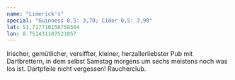 ```yaml
---
name: "Limerick's"
special: "Guinness 0,5: 3,70; Cider 0,5: 3,90"
lat: 51.717710156758564 
lon: 8.751431107521057
---
```

Irischer, gemütlicher, versiffter, kleiner, herzallerliebster Pub mit Dartbrettern, in dem selbst Samstag morgens um sechs meistens noch was los ist. Dartpfeile nicht vergessen! Raucherclub.
